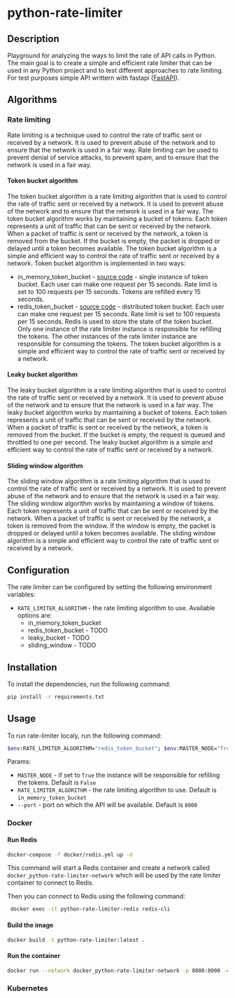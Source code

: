 # python-rate-limiter

## Description

Playground for analyzing the ways to limit the rate of API calls in Python. The main goal is to create a simple and efficient rate limiter that can be used in any Python project and to test different approaches to rate limiting.
For test purposes simple API writtern with fastapi ([FastAPI](https://fastapi.tiangolo.com/)).

## Algorithms

### Rate limiting
Rate limiting is a technique used to control the rate of traffic sent or received by a network. It is used to prevent abuse of the network and to ensure that the network is used in a fair way. Rate limiting can be used to prevent denial of service attacks, to prevent spam, and to ensure that the network is used in a fair way.

#### Token bucket algorithm
The token bucket algorithm is a rate limiting algorithm that is used to control the rate of traffic sent or received by a network. It is used to prevent abuse of the network and to ensure that the network is used in a fair way. The token bucket algorithm works by maintaining a bucket of tokens. Each token represents a unit of traffic that can be sent or received by the network. When a packet of traffic is sent or received by the network, a token is removed from the bucket. If the bucket is empty, the packet is dropped or delayed until a token becomes available. The token bucket algorithm is a simple and efficient way to control the rate of traffic sent or received by a network. Token bucket algorithm is implemented in two ways:
- in_memory_token_bucket - [source code](/src/in_memory_token_bucket.py) - single instance of token bucket. Each user can make one request per 15 seconds. Rate limit is set to 100 requests per 15 seconds. Tokens are refilled every 15 seconds.
- redis_token_bucket - [source code](/src/redis_token_bucket.py) - distributed token bucket. Each user can make one request per 15 seconds. Rate limit is set to 100 requests per 15 seconds. Redis is used to store the state of the token bucket. Only one instance of the rate limiter instance is responsible for refilling the tokens. The other instances of the rate limiter instance are responsible for consuming the tokens. The token bucket algorithm is a simple and efficient way to control the rate of traffic sent or received by a network.

#### Leaky bucket algorithm
The leaky bucket algorithm is a rate limiting algorithm that is used to control the rate of traffic sent or received by a network. It is used to prevent abuse of the network and to ensure that the network is used in a fair way. The leaky bucket algorithm works by maintaining a bucket of tokens. Each token represents a unit of traffic that can be sent or received by the network. When a packet of traffic is sent or received by the network, a token is removed from the bucket. If the bucket is empty, the request is queued and throttled to one per second. The leaky bucket algorithm is a simple and efficient way to control the rate of traffic sent or received by a network.

#### Sliding window algorithm
The sliding window algorithm is a rate limiting algorithm that is used to control the rate of traffic sent or received by a network. It is used to prevent abuse of the network and to ensure that the network is used in a fair way. The sliding window algorithm works by maintaining a window of tokens. Each token represents a unit of traffic that can be sent or received by the network. When a packet of traffic is sent or received by the network, a token is removed from the window. If the window is empty, the packet is dropped or delayed until a token becomes available. The sliding window algorithm is a simple and efficient way to control the rate of traffic sent or received by a network.

## Configuration

The rate limiter can be configured by setting the following environment variables:
- `RATE_LIMITER_ALGORITHM` - the rate limiting algorithm to use. Available options are:
    - in_memory_token_bucket
    - redis_token_bucket - TODO
    - leaky_bucket - TODO
    - sliding_window - TODO

## Installation

To install the dependencies, run the following command:

```bash
pip install -r requirements.txt
```

## Usage

To run rate-limiter localy, run the following command:

```bash
$env:RATE_LIMITER_ALGORITHM="redis_token_bucket"; $env:MASTER_NODE="True"; fastapi run main.py --port 8000
```

Params:
- `MASTER_NODE` - if set to `True` the instance will be responsible for refilling the tokens. Default is `False`
- `RATE_LIMITER_ALGORITHM` - the rate limiting algorithm to use. Default is `in_memory_token_bucket`
- `--port` - port on which the API will be available. Default is `8000`

### Docker

#### Run Redis

```bash
docker-compose -f docker/redis.yml up -d 
```
This command will start a Redis container and create a network called `docker_python-rate-limiter-network` which will be used by the rate limiter container to connect to Redis.

Then you can connect to Redis using the following command:
```bash
 docker exec -it python-rate-limiter-redis redis-cli
```

#### Build the image

```bash
docker build -t python-rate-limiter:latest .
```

#### Run the container

```bash
docker run --network docker_python-rate-limiter-network -p 8000:8000 -e "REDIS_HOST=python-rate-limiter-redis" -e "MASTER_NODE=True" -e "RATE_LIMITER_ALGORITHM=redis_token_bucket" python-rate-limiter:latest
```

### Kubernetes
